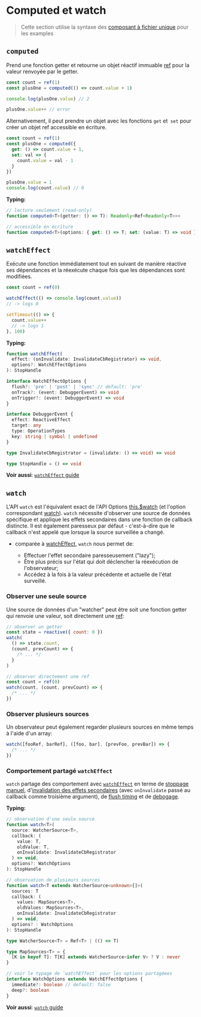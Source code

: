 # Computed et watch

> Cette section utilise la syntaxe des [composant à fichier unique](../guide/single-file-component.html) pour les examples

## `computed`

Prend une fonction getter et retourne un objet réactif immuable [ref](./refs-api.html#ref) pour la valeur renvoyée par le getter.

```js
const count = ref(1)
const plusOne = computed(() => count.value + 1)

console.log(plusOne.value) // 2

plusOne.value++ // error
```

Alternativement, il peut prendre un objet avec les fonctions `get` et` set` pour créer un objet ref accessible en écriture.

```js
const count = ref(1)
const plusOne = computed({
  get: () => count.value + 1,
  set: val => {
    count.value = val - 1
  }
})

plusOne.value = 1
console.log(count.value) // 0
```

**Typing:**

```ts
// lecture seulement (read-only)
function computed<T>(getter: () => T): Readonly<Ref<Readonly<T>>>

// accessible en écriture
function computed<T>(options: { get: () => T; set: (value: T) => void }): Ref<T>
```

## `watchEffect`

Exécute une fonction immédiatement tout en suivant de manière réactive ses dépendances et la réexécute chaque fois que les dépendances sont modifiées.

```js
const count = ref(0)

watchEffect(() => console.log(count.value))
// -> logs 0

setTimeout(() => {
  count.value++
  // -> logs 1
}, 100)
```

**Typing:**

```ts
function watchEffect(
  effect: (onInvalidate: InvalidateCbRegistrator) => void,
  options?: WatchEffectOptions
): StopHandle

interface WatchEffectOptions {
  flush?: 'pre' | 'post' | 'sync' // default: 'pre'
  onTrack?: (event: DebuggerEvent) => void
  onTrigger?: (event: DebuggerEvent) => void
}

interface DebuggerEvent {
  effect: ReactiveEffect
  target: any
  type: OperationTypes
  key: string | symbol | undefined
}

type InvalidateCbRegistrator = (invalidate: () => void) => void

type StopHandle = () => void
```

**Voir aussi**: [`watchEffect` guide](../guide/reactivity-computed-watchers.html#watcheffect)

## `watch`

L'API `watch` est l'équivalent exact de l'API Options [this.$watch](./instance-methods.html#watch) (et l'option correspondant [watch](./options-data.html#watch)). `watch` nécessite d'observer une source de données spécifique et applique les effets secondaires dans une fonction de callback distincte. Il est également paresseux par défaut - c'est-à-dire que le callback n'est appelé que lorsque la source surveillée a changé.

- comparée à [watchEffect](#watcheffect), `watch` nous permet de:

  - Effectuer l'effet secondaire paresseusement ("lazy");
  - Être plus précis sur l'état qui doit déclencher la réexécution de l'observateur;
  - Accédez à la fois à la valeur précédente et actuelle de l'état surveillé.

### Observer une seule source

Une source de données d'un "watcher" peut être soit une fonction getter qui renvoie une valeur, soit directement une [ref](./refs-api.html#ref):

```js
// observer un getter
const state = reactive({ count: 0 })
watch(
  () => state.count,
  (count, prevCount) => {
    /* ... */
  }
)

// observer directement une ref
const count = ref(0)
watch(count, (count, prevCount) => {
  /* ... */
})
```

### Observer plusieurs sources

Un observateur peut également regarder plusieurs sources en même temps à l'aide d'un array:

```js
watch([fooRef, barRef], ([foo, bar], [prevFoo, prevBar]) => {
  /* ... */
})
```

### Comportement partagé `watchEffect`

`watch` partage des comportement avec [`watchEffect`](#watcheffect) en terme de [stoppage manuel](../guide/reactivity-computed-watchers.html#stopping-the-watcher), d'[invalidation des effets secondaires](../guide/reactivity-computed-watchers.html#side-effect-invalidation) (avec `onInvalidate` passé au callback comme troisième argument), de [flush timing](../guide/reactivity-computed-watchers.html#effect-flush-timing) et de [debogage](../guide/reactivity-computed-watchers.html#watcher-debugging).

**Typing:**

```ts
// observation d'une seule source
function watch<T>(
  source: WatcherSource<T>,
  callback: (
    value: T,
    oldValue: T,
    onInvalidate: InvalidateCbRegistrator
  ) => void,
  options?: WatchOptions
): StopHandle

// observation de plusieurs sources
function watch<T extends WatcherSource<unknown>[]>(
  sources: T
  callback: (
    values: MapSources<T>,
    oldValues: MapSources<T>,
    onInvalidate: InvalidateCbRegistrator
  ) => void,
  options? : WatchOptions
): StopHandle

type WatcherSource<T> = Ref<T> | (() => T)

type MapSources<T> = {
  [K in keyof T]: T[K] extends WatcherSource<infer V> ? V : never
}

// voir le typage de `watchEffect` pour les options partagéees
interface WatchOptions extends WatchEffectOptions {
  immediate?: boolean // default: false
  deep?: boolean
}
```

**Voir aussi**: [`watch` guide](../guide/reactivity-computed-watchers.html#watch)
